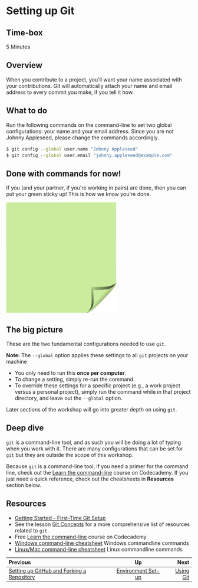 <!-- begin auto-generated title section -->
# Setting up Git
<!-- end auto-generated section -->


## Time-box

5 Minutes


## Overview

When you contribute to a project, you'll want your name associated with your contributions. Git will automatically attach your name and email address to every commit you make, if you tell it how.


## What to do

Run the following commands on the command-line to set two global configurations: your name and your email address. Since you are not Johnny Appleseed, please change the commands accordingly.

```bash
$ git config --global user.name "Johnny Appleseed"
$ git config --global user.email "johnny.appleseed@example.com"
```

## Done with commands for now!

If you (and your partner, if you're working in pairs) are done, then you can put your green sticky up! This is how we know you're done.

![green sticky note](images/Sticky-Note-02-Green-300px.png)

## The big picture

These are the two fundamental configurations needed to use `git`.

**Note:** The `--global` option applies these settings to all `git` projects on your machine
* You only need to run this **once per computer**.
* To change a setting, simply re-run the command.
* To override these settings for a specific project (e.g., a work project versus a personal project), simply run the command while in that project directory, and leave out the `--global` option.

Later sections of the workshop will go into greater depth on using `git`.

## Deep dive

`git` is a command-line tool, and as such you will be doing a lot of typing when you work with it. There are many configurations that can be set for `git` but they are outside the scope of this workshop.

Because `git` is a command-line tool, if you need a primer for the command line, check out the [Learn the command-line](https://www.codecademy.com/learn/learn-the-command-line) course on Codecademy. If you just need a quick reference, check out the cheatsheets in **Resources** section below.


## Resources

* [Getting Started - First-Time Git Setup](https://git-scm.com/book/en/v2/Getting-Started-First-Time-Git-Setup)
* See the lesson [Git Concepts](./git_concepts.md) for a more comprehensive list of resources related to `git`.
* Free [Learn the command-line](https://www.codecademy.com/learn/learn-the-command-line) course on Codecademy
* [Windows command-line cheatsheet](http://www.cs.columbia.edu/~sedwards/classes/2017/1102-spring/Command%20Prompt%20Cheatsheet.pdf) Windows commandline commands
* [Linux/Mac command-line cheatsheet](https://files.fosswire.com/2007/08/fwunixref.pdf) Linux commandline commands

<!-- begin auto-generated nav-links section -->
| Previous | Up | Next |
|:---------|:---:|-----:|
| [Setting up GitHub and Forking a Repository](./github_setup.md) | [Environment Set-up](./environment_overview.md) | [Using Git](./git_overview.md) |
<!-- end auto-generated section -->
